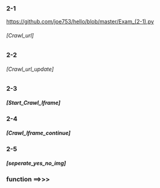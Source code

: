   ### 2-1 <br>
  https://github.com/joe753/hello/blob/master/Exam_(2-1).py   <br>
   ###### [Crawl_url]  
  ### 2-2  
   ###### [Crawl_url_update] <br>
  ### 2-3  
   ##### [Start_Crawl_Iframe] <br>
  ### 2-4 
   ##### [Crawl_Iframe_continue] <br>
  ### 2-5  
   ##### [seperate_yes_no_img] <br>

   ### function ==>>>
   #####
   #####
